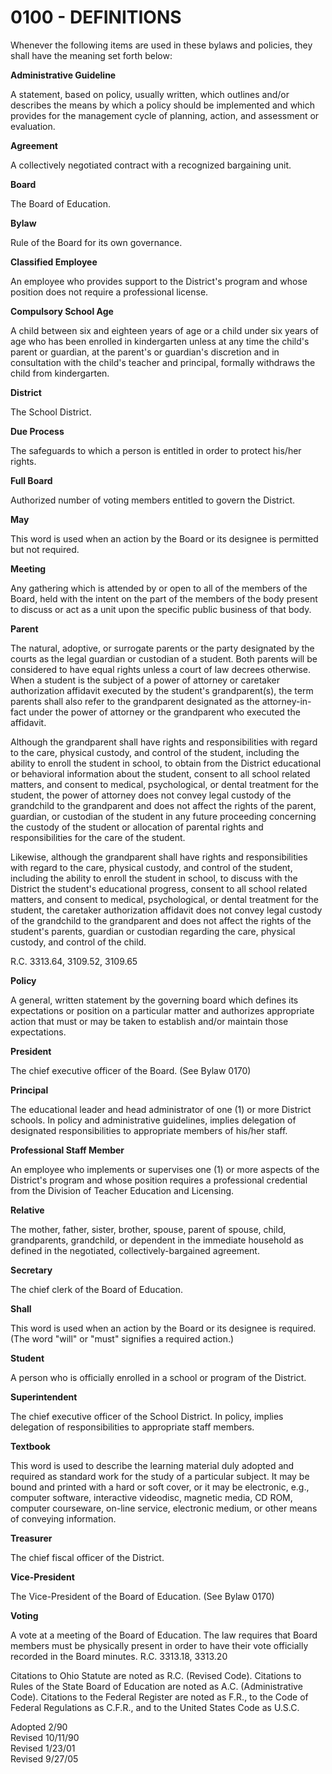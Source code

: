 0100 - DEFINITIONS
==================

Whenever the following items are used in these bylaws and policies, they
shall have the meaning set forth below:

**Administrative Guideline**

A statement, based on policy, usually written, which outlines and/or
describes the means by which a policy should be implemented and which
provides for the management cycle of planning, action, and assessment or
evaluation.

**Agreement**

A collectively negotiated contract with a recognized bargaining unit.

**Board**

The Board of Education.

**Bylaw**

Rule of the Board for its own governance.

**Classified Employee**

An employee who provides support to the District's program and whose
position does not require a professional license.

**Compulsory School Age**

A child between six and eighteen years of age or a child under six years
of age who has been enrolled in kindergarten unless at any time the
child's parent or guardian, at the parent's or guardian's discretion and
in consultation with the child's teacher and principal, formally
withdraws the child from kindergarten.

**District**

The School District.

**Due Process**

The safeguards to which a person is entitled in order to protect his/her
rights.

**Full Board**

Authorized number of voting members entitled to govern the District.

**May**

This word is used when an action by the Board or its designee is
permitted but not required.

**Meeting**

Any gathering which is attended by or open to all of the members of the
Board, held with the intent on the part of the members of the body
present to discuss or act as a unit upon the specific public business of
that body.

**Parent**

The natural, adoptive, or surrogate parents or the party designated by
the courts as the legal guardian or custodian of a student. Both parents
will be considered to have equal rights unless a court of law decrees
otherwise. When a student is the subject of a power of attorney or
caretaker authorization affidavit executed by the student's
grandparent(s), the term parents shall also refer to the grandparent
designated as the attorney-in-fact under the power of attorney or the
grandparent who executed the affidavit.

Although the grandparent shall have rights and responsibilities with
regard to the care, physical custody, and control of the student,
including the ability to enroll the student in school, to obtain from
the District educational or behavioral information about the student,
consent to all school related matters, and consent to medical,
psychological, or dental treatment for the student, the power of
attorney does not convey legal custody of the grandchild to the
grandparent and does not affect the rights of the parent, guardian, or
custodian of the student in any future proceeding concerning the custody
of the student or allocation of parental rights and responsibilities for
the care of the student.

Likewise, although the grandparent shall have rights and
responsibilities with regard to the care, physical custody, and control
of the student, including the ability to enroll the student in school,
to discuss with the District the student's educational progress, consent
to all school related matters, and consent to medical, psychological, or
dental treatment for the student, the caretaker authorization affidavit
does not convey legal custody of the grandchild to the grandparent and
does not affect the rights of the student's parents, guardian or
custodian regarding the care, physical custody, and control of the
child.

R.C. 3313.64, 3109.52, 3109.65

**Policy**

A general, written statement by the governing board which defines its
expectations or position on a particular matter and authorizes
appropriate action that must or may be taken to establish and/or
maintain those expectations.

**President**

The chief executive officer of the Board. (See Bylaw 0170)

**Principal**

The educational leader and head administrator of one (1) or more
District schools. In policy and administrative guidelines, implies
delegation of designated responsibilities to appropriate members of
his/her staff.

**Professional Staff Member**

An employee who implements or supervises one (1) or more aspects of the
District's program and whose position requires a professional credential
from the Division of Teacher Education and Licensing.

**Relative**

The mother, father, sister, brother, spouse, parent of spouse, child,
grandparents, grandchild, or dependent in the immediate household as
defined in the negotiated, collectively-bargained agreement.

**Secretary**

The chief clerk of the Board of Education.

**Shall**

This word is used when an action by the Board or its designee is
required. (The word "will" or "must" signifies a required action.)

**Student**

A person who is officially enrolled in a school or program of the
District.

**Superintendent**

The chief executive officer of the School District. In policy, implies
delegation of responsibilities to appropriate staff members.

**Textbook**

This word is used to describe the learning material duly adopted and
required as standard work for the study of a particular subject. It may
be bound and printed with a hard or soft cover, or it may be electronic,
e.g., computer software, interactive videodisc, magnetic media, CD ROM,
computer courseware, on-line service, electronic medium, or other means
of conveying information.

**Treasurer**

The chief fiscal officer of the District.

**Vice-President**

The Vice-President of the Board of Education. (See Bylaw 0170)

**Voting**

A vote at a meeting of the Board of Education. The law requires that
Board members must be physically present in order to have their vote
officially recorded in the Board minutes. R.C. 3313.18, 3313.20

Citations to Ohio Statute are noted as R.C. (Revised Code). Citations to
Rules of the State Board of Education are noted as A.C. (Administrative
Code). Citations to the Federal Register are noted as F.R., to the Code
of Federal Regulations as C.F.R., and to the United States Code as
U.S.C.

Adopted 2/90\
 Revised 10/11/90\
 Revised 1/23/01\
 Revised 9/27/05
